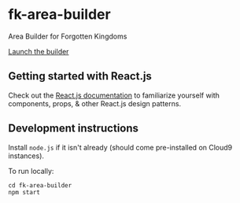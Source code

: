 # fk-area-builder
Area Builder for Forgotten Kingdoms

[Launch the builder](https://glitchassassin.github.io/fk-area-builder/)

## Getting started with React.js

Check out the [React.js documentation](https://reactjs.org/docs/hello-world.html) to familiarize yourself with components, props, & other React.js design patterns.

## Development instructions

Install `node.js` if it isn't already (should come pre-installed on Cloud9 instances).

To run locally:

    cd fk-area-builder
    npm start

